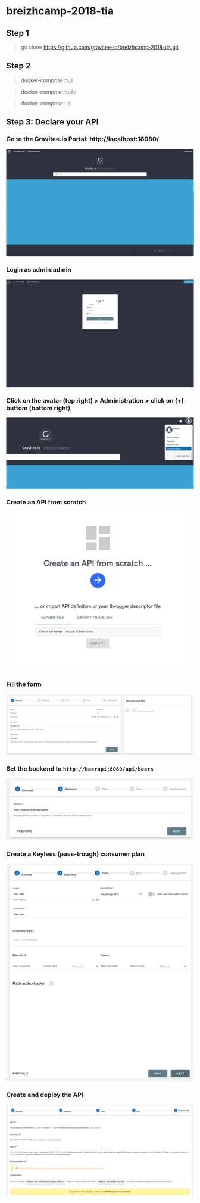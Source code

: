 # breizhcamp-2018-tia

## Step 1
> git clone https://github.com/gravitee-io/breizhcamp-2018-tia.git

## Step 2
> docker-compose pull

> docker-compose build

> docker-compose up

## Step 3: Declare your API
### Go to the Gravitee.io Portal: http://localhost:18080/
![Alt text](assets/screenshot1.png?raw=true "Portal")

### Login as admin:admin
![Alt text](assets/screenshot2.png?raw=true "Login")

### Click on the avatar (top right) > Administration > click on (+) buttom (bottom right)
![Alt text](assets/screenshot3.png?raw=true "Administration")

### Create an API from scratch
![Alt text](assets/screenshot4.png?raw=true "Create an API from scratch")

### Fill the form
![Alt text](assets/screenshot5.png?raw=true "Create API")

### Set the backend to `http://beerapi:8080/api/beers`
![Alt text](assets/screenshot6.png?raw=true "Define Backend")

### Create a Keyless (pass-trough) consumer plan
![Alt text](assets/screenshot7.png?raw=true "Define pass-trough plan")

### Create and deploy the API
![Alt text](assets/screenshot8.png?raw=true "Create and deploy API")